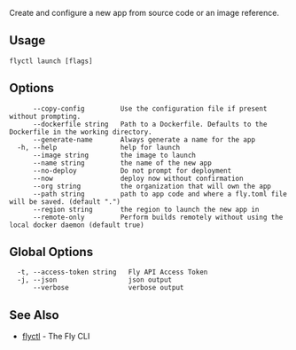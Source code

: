 Create and configure a new app from source code or an image reference.

## Usage
~~~
flyctl launch [flags]
~~~

## Options

~~~
      --copy-config         Use the configuration file if present without prompting.
      --dockerfile string   Path to a Dockerfile. Defaults to the Dockerfile in the working directory.
      --generate-name       Always generate a name for the app
  -h, --help                help for launch
      --image string        the image to launch
      --name string         the name of the new app
      --no-deploy           Do not prompt for deployment
      --now                 deploy now without confirmation
      --org string          the organization that will own the app
      --path string         path to app code and where a fly.toml file will be saved. (default ".")
      --region string       the region to launch the new app in
      --remote-only         Perform builds remotely without using the local docker daemon (default true)
~~~

## Global Options

~~~
  -t, --access-token string   Fly API Access Token
  -j, --json                  json output
      --verbose               verbose output
~~~

## See Also

* [flyctl](/docs/flyctl/help/)	 - The Fly CLI

